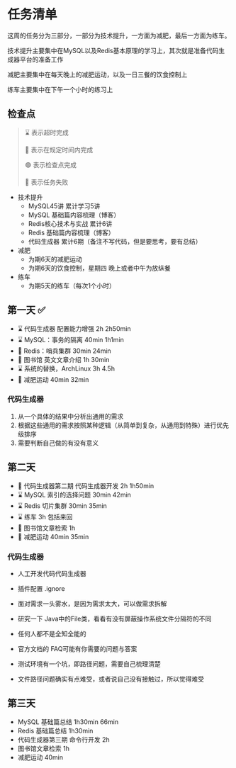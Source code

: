 # 任务清单

这周的任务分为三部分，一部分为技术提升，一方面为减肥，最后一方面为练车。

技术提升主要集中在MySQL以及Redis基本原理的学习上，其次就是准备代码生成器平台的准备工作

减肥主要集中在每天晚上的减肥运动，以及一日三餐的饮食控制上

练车主要集中在下午一个小时的练习上

## 检查点

> ⌛️ 表示超时完成
>
> 🍻 表示在规定时间内完成
>
> 🟢 表示检查点完成
>
> 🔴 表示任务失败

- 技术提升
  - MySQL45讲 累计学习5讲
  - MySQL 基础篇内容梳理（博客）
  - Redis核心技术与实战 累计6讲
  - Redis 基础篇内容梳理（博客）
  - 代码生成器 累计6期（备注不写代码，但是要思考，要有总结）
- 减肥
  - 为期6天的减肥运动
  - 为期6天的饮食控制，星期四 晚上或者中午为放纵餐
- 练车
  - 为期5天的练车（每次1个小时）

## 第一天 ✅

- ⌛️ 代码生成器 配置能力增强 2h 2h50min
- ⌛️ MySQL：事务的隔离 40min  1h1min 
- 🍻 Redis：哨兵集群 30min 24min
- 🍻 图书馆 英文文章介绍 1h 30min
- ⌛️ 系统的替换，ArchLinux 3h  4.5h
- 🍻  减肥运动 40min 32min

### 代码生成器

1. 从一个具体的结果中分析出通用的需求
2. 根据这些通用的需求按照某种逻辑（从简单到复杂，从通用到特殊）进行优先级排序
3. 需要判断自己做的有没有意义

## 第二天

- 🍻 代码生成器第二期 代码生成器开发 2h 1h50min
- ⌛️ MySQL 索引的选择问题 30min 42min
- ⌛️ Redis 切片集群 30min 35min
- ⌛️ 练车 3h 包括来回
- 🔴 图书馆文章检索 1h
- 🍻 减肥运动 40min 35min

### 代码生成器

- 人工开发代码代码生成器

- 插件配置 .ignore
- 面对需求一头雾水，是因为需求太大，可以做需求拆解
- 研究一下 Java中的File类，看看有没有屏蔽操作系统文件分隔符的不同
- 任何人都不是全知全能的
- 官方文档的 FAQ可能有你需要的问题与答案
- 测试环境有一个坑，即路径问题，需要自己梳理清楚
- 文件路径问题确实有点难受，或者说自己没有接触过，所以觉得难受

## 第三天

- MySQL 基础篇总结 1h30min 66min
- Redis  基础篇总结 1h30min
- 代码生成器第三期 命令行开发 2h 
- 图书馆文章检索 1h
- 减肥运动 40min









